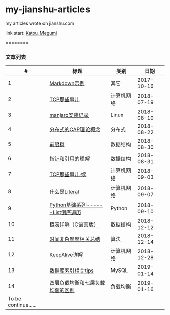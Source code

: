 # my-jianshu-articles
my articles wrote on jianshu.com

link start: [Katou_Megumi](https://www.jianshu.com/u/c8cb345feef2)

========

### 文章列表



| # | 标题 | 类别 | 日期 |
|---| ---  | ---- | --- |
| 1 | [Markdown示例](./其它/Markdown示例.md) | 其它 | 2017-10-16 |
| 2 | [TCP那些事儿](./计算机网络/TCP那些事儿.md) | 计算机网络 | 2018-07-19 |
| 3 | [manjaro安装记录](./外功/manjaro安装记录.md) | Linux | 2018-08-10 |
| 4 | [分布式的CAP理论概念](./服务端/分布式的CAP理论概念.md) | 分布式 | 2018-08-22 |
| 5 | [前缀树](./数据结构/前缀树.md) | 数据结构 | 2018-08-30 |
| 6 | [指针和引用的理解](./数据结构/指针和引用的理解.md) | 数据结构 | 2018-08-31 |
| 7 | [TCP那些事儿·续](./计算机网络/TCP那些事儿·续.md) | 计算机网络 | 2018-09-03 |
| 8 | [什么是Literal](./计算机网络/什么是Literal.md) | 计算机网络 | 2018-09-07 |
| 9 | [Python基础系列------List倒序遍历](./Python/Python基础系列------List倒序遍历.md) | Python | 2018-09-10 |
| 10 | [链表详解（C语言版）](./数据结构/链表详解（C语言版）.md) | 数据结构 | 2018-12-12 |
| 11 | [时间复杂度度相关总结](./算法/时间复杂度相关总结.md) | 算法 | 2018-12-14 |
| 12 | [KeepAlive详解](./计算机网络/KeepAlive详解.md) | 计算机网络 | 2018-12-28 |
| 13 | [数据库索引相关tips](./数据库/数据库索引相关tips.md) | MySQL | 2019-01-14 |
| 14 | [四层负载均衡和七层负载均衡的区别](./服务端/四层负载均衡和七层负载均衡的区别.md) | 负载均衡 | 2019-01-16 |
| To be continue...... |